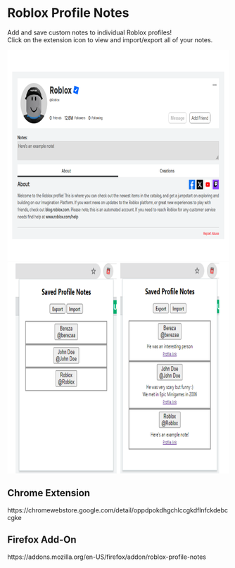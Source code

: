 # Roblox Profile Notes  

Add and save custom notes to individual Roblox profiles!  
Click on the extension icon to view and import/export all of your notes.

<img src="./example.png" height=480px></img>
<img src="./popup.png" height=480px></img>

<h2>Chrome Extension</h2>
https://chromewebstore.google.com/detail/oppdpokdhgchlccgkdflnfckdebccgke

<h2>Firefox Add-On</h2>
https://addons.mozilla.org/en-US/firefox/addon/roblox-profile-notes
